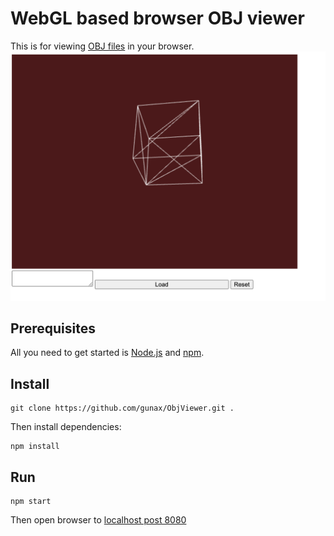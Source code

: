 # WebGL based browser OBJ viewer

This is for viewing [OBJ files](https://en.wikipedia.org/wiki/Wavefront_.obj_file) in your browser. 
![ObjViewer in action!](https://github.com/gunax/ObjViewer/blob/master/screenshots/objviewer.png?raw=true)

## Prerequisites

All you need to get started is [Node.js](https://nodejs.org/) and [npm](https://www.npmjs.com/get-npm).

## Install

```
git clone https://github.com/gunax/ObjViewer.git .
```

Then install dependencies:
```
npm install
```

## Run

```
npm start
```

Then open browser to [localhost post 8080](http://localhost:8080/)
